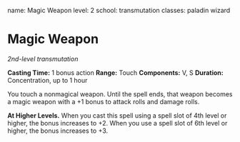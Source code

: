name: Magic Weapon
level: 2
school: transmutation
classes: paladin
         wizard

# Magic Weapon
_2nd-level transmutation_

**Casting Time:** 1 bonus action
**Range:** Touch
**Components:** V, S
**Duration:** Concentration, up to 1 hour

You touch a nonmagical weapon. Until the spell ends, that weapon becomes a magic weapon with a +1 bonus to attack rolls and damage rolls.

**At Higher Levels.** When you cast this spell using a spell slot of 4th level or higher, the bonus increases to +2. When you use a spell slot of 6th level or higher, the bonus increases to +3.
